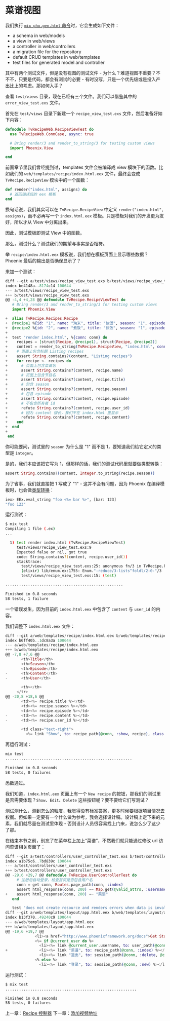 # 菜谱视图

我们执行 [`mix phx.gen.html` 命令](https://github.com/phoenixframework/phoenix/blob/master/lib/mix/tasks/phoenix.gen.html.ex#L14)时，它会生成如下文件：

* a schema in web/models
* a view in web/views
* a controller in web/controllers
* a migration file for the repository
* default CRUD templates in web/templates
* test files for generated model and controller

其中有两个测试文件，但是没有视图的测试文件 - 为什么？难道视图不重要？不不不，只要是代码，都会有测试的必要 - 有时没写，只是一个优先级或是投入产出比上的考虑。那如何入手？

查看 `test/views` 目录，现在已经有三个文件。我们可以借鉴其中的 `error_view_test.exs` 文件。

首先在 `test/views` 目录下新建一个 `recipe_view_test.exs` 文件，然后准备好如下内容：

```elixir
defmodule TvRecipeWeb.RecipeViewTest do
  use TvRecipeWeb.ConnCase, async: true

  # Bring render/3 and render_to_string/3 for testing custom views
  import Phoenix.View

end
```
前面章节里我们曾经提到过，templates 文件会被编译成 view 模块下的函数。比如我们的 `web/templates/recipe/index.html.eex` 文件，最终会变成 `TvRecipe.RecipeView` 模块中的一个函数：

```elixir
def render("index.html", assigns) do
  # 返回编译后的 eex 模板
end
```
换句话说，我们其实可以在 `TvRecipe.RecipeView` 中定义 `render("index.html", assigns)`，而不必再写一个 `index.html.eex` 模板。只是模板对我们的开发更为友好，所以才从 View 中分离出来。

因此，测试模板即测试 View 中的函数。

那么，测试什么？测试我们的期望与事实是否相符。

举 `recipe/index.html.eex` 模板说，我们想在模板页面上显示哪些数据？Phoenix 最后的输出是否确保显示了？

来加一个测试：

```elixir
diff --git a/test/views/recipe_view_test.exs b/test/views/recipe_view_test.exs
index be4148a..8174c14 100644
--- a/test/views/recipe_view_test.exs
+++ b/test/views/recipe_view_test.exs
@@ -4,4 +4,28 @@ defmodule TvRecipe.RecipeViewTest do
   # Bring render/3 and render_to_string/3 for testing custom views
   import Phoenix.View

+  alias TvRecipe.Recipes.Recipe
+  @recipe1 %{id: "1", name: "淘米", title: "侠饭", season: "1", episode: "1", content: "洗掉米表面的淀粉", user_id: "999"}
+  @recipe2 %{id: "2", name: "煮饭", title: "侠饭", season: "1", episode: "1", content: "浸泡", user_id: "888"}
+
+  test "render index.html", %{conn: conn} do
+    recipes = [struct(Recipe, @recipe1), struct(Recipe, @recipe2)]
+    content = render_to_string(TvRecipe.RecipeView, "index.html", conn: conn, recipes: recipes)
+    # 页面上包含标题 Listing recipes
+    assert String.contains?(content, "Listing recipes")
+    for recipe <- recipes do
+      # 页面上包含菜谱名
+      assert String.contains?(content, recipe.name)
+      # 页面上包含节目名
+      assert String.contains?(content, recipe.title)
+      # 包含 season
+      assert String.contains?(content, recipe.season)
+      # 包含 episode
+      assert String.contains?(content, recipe.episode)
+      # 不包含所有者 id
+      refute String.contains?(content, recipe.user_id)
+      # 因为 content 很长，我们不在 index.html 里显示
+      refute String.contains?(content, recipe.content)
+    end
+  end
+
 end
```
你可能要问，测试里的 `season` 为什么是 "1" 而不是 1，要知道我们给它定义的类型是 `integer`。

是的，我们本应该把它写为 1，但那样的话，我们的测试代码里就要做类型转换：

```elixir
assert String.contains?(content, Integer.to_string(recipe.season))
```
为了省事，我们就直接把 1 写成了 "1" - 这并不会有问题，因为 Phoenix 在编译模板时，也会做[类型转换](https://hexdocs.pm/eex/EEx.html#eval_string/3)：

```bash
iex> EEx.eval_string "foo <%= bar %>", [bar: 123]
"foo 123"
```
运行测试：

```bash
$ mix test
Compiling 1 file (.ex)
...

  1) test render index.html (TvRecipe.RecipeViewTest)
     test/views/recipe_view_test.exs:9
     Expected false or nil, got true
     code: String.contains?(content, recipe.user_id())
     stacktrace:
       test/views/recipe_view_test.exs:25: anonymous fn/3 in TvRecipe.RecipeViewTest.test render index.html/1
       (elixir) lib/enum.ex:1755: Enum."-reduce/3-lists^foldl/2-0-"/3
       test/views/recipe_view_test.exs:15: (test)

....................................................

Finished in 0.8 seconds
58 tests, 1 failure
```
一个错误发生，因为目前的 `index.html.eex` 中包含了 `content` 与 `user_id` 的内容。

我们调整下 `index.html.eex` 文件：

```eex
diff --git a/web/templates/recipe/index.html.eex b/web/templates/recipe/index.html.eex
index b6ff40b..1dc8a3a 100644
--- a/web/templates/recipe/index.html.eex
+++ b/web/templates/recipe/index.html.eex
@@ -7,8 +7,6 @@
       <th>Title</th>
       <th>Season</th>
       <th>Episode</th>
-      <th>Content</th>
-      <th>User</th>

       <th></th>
     </tr>
@@ -20,8 +18,6 @@
       <td><%= recipe.title %></td>
       <td><%= recipe.season %></td>
       <td><%= recipe.episode %></td>
-      <td><%= recipe.content %></td>
-      <td><%= recipe.user_id %></td>

       <td class="text-right">
         <%= link "Show", to: recipe_path(@conn, :show, recipe), class: "btn btn-default btn-xs" %>
```

再运行测试：

```bash
mix test
........................................................

Finished in 0.8 seconds
58 tests, 0 failures
```
悉数通过。

我们知道，`index.html.eex` 页面上有一个 `New recipe` 的按钮，那我们的测试里是否需要体现？`Show`、`Edit`、`Delete` 这些按钮呢？要不要给它们写测试？

测试测什么，测到怎么的粒度，我觉得没有标准答案，更多时候要根据项目情况去权衡。但如果一定要有一个什么做为参考，我会选择设计稿。设计稿上定下来的元素，我们就尽量在测试里体现 - 否则设计人员很容易找上门来，说怎么少了这少了那。

在结束本节之前，别忘了在菜单栏上加上“菜谱”，不然我们就只能通过修改 url 访问菜谱相关页面了：

```elixir
diff --git a/test/controllers/user_controller_test.exs b/test/controllers/user_controller_test.exs
index a1b75c6..7bd839c 100644
--- a/test/controllers/user_controller_test.exs
+++ b/test/controllers/user_controller_test.exs
@@ -29,6 +29,7 @@ defmodule TvRecipe.UserControllerTest do
     # 注册后自动登录，检查首页是否包含用户名
     conn = get conn, Routes.page_path(conn, :index)
     assert html_response(conn, 200) =~ Map.get(@valid_attrs, :username)
+    assert html_response(conn, 200) =~ "菜谱"
   end

   test "does not create resource and renders errors when data is invalid", %{conn: conn} do
diff --git a/web/templates/layout/app.html.eex b/web/templates/layout/app.html.eex
index b13f370..49240c9 100644
--- a/web/templates/layout/app.html.eex
+++ b/web/templates/layout/app.html.eex
@@ -19,6 +19,7 @@
             <li><a href="http://www.phoenixframework.org/docs">Get Started</a></li>
             <%= if @current_user do %>
               <li><%= link @current_user.username, to: user_path(@conn, :show, @current_user) %></li>
+              <li><%= link "菜谱", to: recipe_path(@conn, :index) %></li>
               <li><%= link "退出", to: session_path(@conn, :delete, @current_user), method: "delete" %></li>
             <% else %>
               <li><%= link "登录", to: session_path(@conn, :new) %></li>
```

运行测试：

```bash
$ mix test
..........................................................

Finished in 0.8 seconds
58 tests, 0 failures
```


上一章：[Recipe 控制器](/07-recipe/03-recipe-controller.md)
下一章：[添加视频地址](/07-recipe/05-recipe-tv-url.md)

